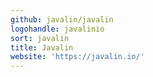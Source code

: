 ```yaml
---
github: javalin/javalin
logohandle: javalinio
sort: javalin
title: Javalin
website: 'https://javalin.io/'
---
```

